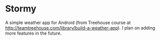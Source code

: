 # Stormy
A simple weather app for Android (from Treehouse course at http://teamtreehouse.com/library/build-a-weather-app). I plan on adding more features in the future.
